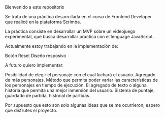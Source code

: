 Bienvenido a este repositorio

Se trata de una práctica desarrollada en el curso de Frontend Developer que realicé en la plataforma Scrimba.

La práctica consiste en desarrollar un MVP sobre un videojuego experimental, que busca desarrollar practica con el lenguage JavaScript.

Actualmente estoy trabajando en la implementación de:

Botón Reset
Diseño resposivo

A futuro quiero implementar:

Posibilidad de elegir el personaje con el cual luchará el usuario.
Agregado de más personajes.
Método que permita poder variar las características de los personajes en tiempo de ejecución.
El agregado de texto o alguna historia que permita una mejor inmersión del usuario.
Sistema de puntaje, guardado de partida, historial de partidas.

Por supuesto que esto son solo algunas ideas que se me ocurrieron, espero que disfrutes el proyecto.